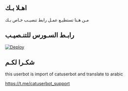 ## اهـلا بـك
مـن هـنا تستطيـع عمـل رابط تنصيـب خـاص بـك

## رابـط السـورس للتنـصيـب

[![Deploy](https://www.herokucdn.com/deploy/button.svg)](https://heroku.com/deploy?template=https://github.com/Tuffnn/jmthon)

## شكـرا لكـم 


this userbot is import of catuserbot and translate to arabic

https://t.me/catuserbot_support

